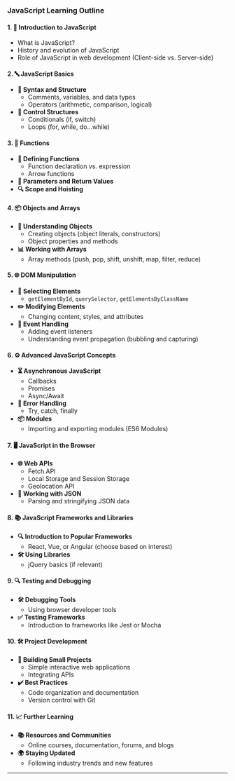
### JavaScript Learning Outline

#### 1. **📝 Introduction to JavaScript**
   - What is JavaScript?
   - History and evolution of JavaScript
   - Role of JavaScript in web development (Client-side vs. Server-side)

#### 2. **🔤 JavaScript Basics**
   - **📜 Syntax and Structure**
     - Comments, variables, and data types
     - Operators (arithmetic, comparison, logical)
   - **🔄 Control Structures**
     - Conditionals (if, switch)
     - Loops (for, while, do...while)

#### 3. **🔧 Functions**
   - **🔹 Defining Functions**
     - Function declaration vs. expression
     - Arrow functions
   - **🔸 Parameters and Return Values**
   - **🔍 Scope and Hoisting**

#### 4. **📦 Objects and Arrays**
   - **🔑 Understanding Objects**
     - Creating objects (object literals, constructors)
     - Object properties and methods
   - **📊 Working with Arrays**
     - Array methods (push, pop, shift, unshift, map, filter, reduce)

#### 5. **🌐 DOM Manipulation**
   - **📌 Selecting Elements**
     - `getElementById`, `querySelector`, `getElementsByClassName`
   - **✏️ Modifying Elements**
     - Changing content, styles, and attributes
   - **🔔 Event Handling**
     - Adding event listeners
     - Understanding event propagation (bubbling and capturing)

#### 6. **⚙️ Advanced JavaScript Concepts**
   - **⏳ Asynchronous JavaScript**
     - Callbacks
     - Promises
     - Async/Await
   - **🚨 Error Handling**
     - Try, catch, finally
   - **📦 Modules**
     - Importing and exporting modules (ES6 Modules)

#### 7. **🖥️ JavaScript in the Browser**
   - **🌐 Web APIs**
     - Fetch API
     - Local Storage and Session Storage
     - Geolocation API
   - **📄 Working with JSON**
     - Parsing and stringifying JSON data

#### 8. **📚 JavaScript Frameworks and Libraries**
   - **🔍 Introduction to Popular Frameworks**
     - React, Vue, or Angular (choose based on interest)
   - **🛠️ Using Libraries**
     - jQuery basics (if relevant)

#### 9. **🔍 Testing and Debugging**
   - **🛠️ Debugging Tools**
     - Using browser developer tools
   - **✅ Testing Frameworks**
     - Introduction to frameworks like Jest or Mocha

#### 10. **🛠️ Project Development**
   - **📝 Building Small Projects**
     - Simple interactive web applications
     - Integrating APIs
   - **✔️ Best Practices**
     - Code organization and documentation
     - Version control with Git

#### 11. **📈 Further Learning**
   - **📚 Resources and Communities**
     - Online courses, documentation, forums, and blogs
   - **🌍 Staying Updated**
     - Following industry trends and new features

---

